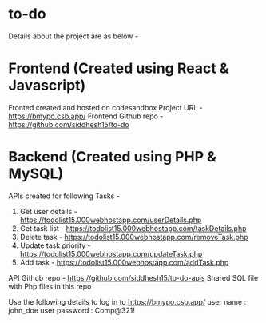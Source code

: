 # to-do

Details about the project are as below -
# Frontend (Created using React & Javascript)
Fronted created and hosted on codesandbox
Project URL - https://bmypo.csb.app/
Frontend Github repo - https://github.com/siddhesh15/to-do

# Backend (Created using PHP & MySQL)
APIs created for following Tasks -
1) Get user details - https://todolist15.000webhostapp.com/userDetails.php
2) Get task list - https://todolist15.000webhostapp.com/taskDetails.php
3) Delete task - https://todolist15.000webhostapp.com/removeTask.php
4) Update task priority - https://todolist15.000webhostapp.com/updateTask.php
5) Add task - https://todolist15.000webhostapp.com/addTask.php

API Github repo - https://github.com/siddhesh15/to-do-apis
Shared SQL file with Php files in this repo

Use the following details to log in to https://bmypo.csb.app/
user name : john_doe
user password : Comp@321!
